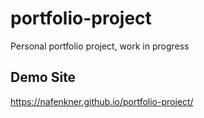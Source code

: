 # portfolio-project
Personal portfolio project, work in progress

## Demo Site
https://nafenkner.github.io/portfolio-project/
